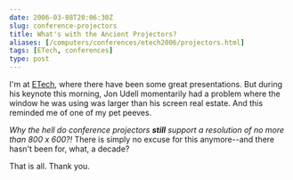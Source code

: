 ```yaml
--- 
date: 2006-03-08T20:06:30Z
slug: conference-projectors
title: What's with the Ancient Projectors?
aliases: [/computers/conferences/etech2006/projectors.html]
tags: [ETech, conferences]
type: post
---
```


I'm at [ETech], where there have been some great presentations. But during his
keynote this morning, Jon Udell momentarily had a problem where the window he
was using was larger than his screen real estate. And this reminded me of one of
my pet peeves.

*Why the hell do conference projectors **still** support a resolution of no more
than 800 x 600?!* There is simply no excuse for this anymore--and there hasn't
been for, what, a decade?

That is all. Thank you.

  [ETech]: http://conferences.oreillynet.com/etech/ "The
    Emerging Technology Conference home page"
